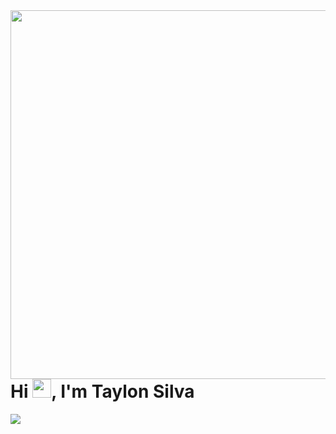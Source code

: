 <img align="right" height="590em" src="https://gist.github.com/Taylon-arch/ccd757d3470c1041145c21051d540f98">

<h1 align="left">Hi <img src="https://gist.github.com/Taylon-arch/ccd757d3470c1041145c21051d540f98" height="30px">, I'm Taylon Silva</h1>

<p align="left"> <img src="https://gist.github.com/Taylon-arch/ccd757d3470c1041145c21051d540f98"> </p>
